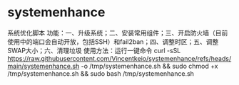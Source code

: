 # systemenhance
系统优化脚本
功能：一、升级系统；二、安装常用组件；三、开启防火墙（目前使用中的端口会自动开放，包括SSH）和fail2ban；四、调整时区；五、调整SWAP大小；六、清理垃圾
使用方法：运行一键命令 curl -sSL https://raw.githubusercontent.com/Vincentkeio/systemenhance/refs/heads/main/systemenhance.sh -o /tmp/systemenhance.sh && sudo chmod +x /tmp/systemenhance.sh && sudo bash /tmp/systemenhance.sh

